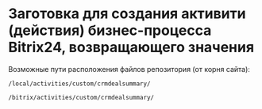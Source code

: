 # Заготовка для создания активити (действия) бизнес-процесса Bitrix24, возвращающего значения

Возможные пути расположения файлов репозитория (от корня сайта):
```
/local/activities/custom/crmdealsummary/
```
```
/bitrix/activities/custom/crmdealsummary/
```
